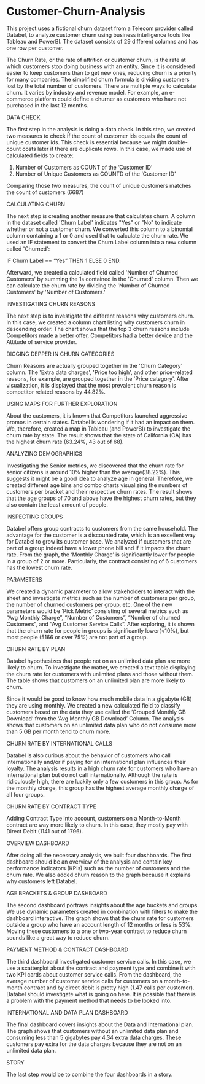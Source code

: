 # Customer-Churn-Analysis
This project uses a fictional churn dataset from a Telecom provider called Databel, to analyze customer churn using business intelligence tools like Tableau and PowerBI. The dataset consists of 29 different columns and has one row per customer.

The Churn Rate, or the rate of attrition or customer churn, is the rate at which customers stop doing business with an entity. Since it is considered easier to keep customers than to get new ones, reducing churn is a priority for many companies. The simplified churn formula is dividing customers lost by the total number of customers. There are multiple ways to calculate churn. It varies by industry and revenue model. For example, an e-commerce platform could define a churner as customers who have not purchased in the last 12 months.


DATA CHECK

The first step in the analysis is doing a data check. In this step, we created two measures to check if the count of customer ids equals the count of unique customer ids. This check is essential because we might double-count costs later if there are duplicate rows. In this case, we made use of calculated fields to create:
1. Number of Customers as COUNT of the ‘Customer ID’
2. Number of Unique Customers as COUNTD of the ‘Customer ID’

Comparing those two measures, the count of unique customers matches the count of customers (6687)

CALCULATING CHURN

The next step is creating another measure that calculates churn. A column in the dataset called 'Churn Label' indicates "Yes" or "No" to indicate whether or not a customer churn. We converted this column to a binomial column containing a 1 or 0 and used that to calculate the churn rate. We used an IF statement to convert the Churn Label column into a new column called 'Churned':

IF Churn Label == “Yes” THEN 1 ELSE 0 END.

Afterward, we created a calculated field called 'Number of Churned Customers' by summing the 1s contained in the 'Churned' column. Then we can calculate the churn rate by dividing the 'Number of Churned Customers' by 'Number of Customers.'

INVESTIGATING CHURN REASONS

The next step is to investigate the different reasons why customers churn. In this case, we created a column chart listing why customers churn in descending order. The chart shows that the top 3 churn reasons include Competitors made a better offer, Competitors had a better device and the Attitude of service provider. 


DIGGING DEPPER IN CHURN CATEGORIES

Churn Reasons are actually grouped together in the 'Churn Category' column. The 'Extra data charges', 'Price too high', and other price-related reasons, for example, are grouped together in the 'Price category'. After visualization, it is displayed that the most prevalent churn reason is competitor related reasons by 44.82%.

USING MAPS FOR FURTHER EXPLORATION

About the customers, it is known that Competitors launched aggressive promos in certain states. Databel is wondering if it had an impact on them. We, therefore, created a map in Tableau (and PowerBI) to investigate the churn rate by state. The result shows that the state of California (CA) has the highest churn rate (63.24%, 43 out of 68).

ANALYZING DEMOGRAPHICS

Investigating the Senior metrics, we discovered that the churn rate for senior citizens is around 10% higher than the average(38.22%). This suggests it might be a good idea to analyze age in general. Therefore, we created different age bins and combo charts visualizing the numbers of customers per bracket and their respective churn rates. The result shows that the age groups of 70 and above have the highest churn rates, but they also contain the least amount of people. 

INSPECTING GROUPS

Databel offers group contracts to customers from the same household. The advantage for the customer is a discounted rate, which is an excellent way for Databel to grow its customer base. We analyzed if customers that are part of a group indeed have a lower phone bill and if it impacts the churn rate. From the graph, the ‘Monthly Charge’ is significantly lower for people in a group of 2 or more. Particularly, the contract consisting of 6 customers has the lowest churn rate. 

PARAMETERS

We created a dynamic parameter to allow stakeholders to interact with the sheet and investigate metrics such as the number of customers per group, the number of churned customers per group, etc. One of the new parameters would be ‘Pick Metric’ consisting of several metrics such as “Avg Monthly Charge”, “Number of Customers”, “Number of churned Customers”, and “Avg Customer Service Calls”. After exploring, it is shown that the churn rate for people in groups is significantly lower(<10%), but most people (5166 or over 75%) are not part of a group.  

CHURN RATE BY PLAN

Databel hypothesizes that people not on an unlimited data plan are more likely to churn. To investigate the matter, we created a text table displaying the churn rate for customers with unlimited plans and those without them. The table shows that customers on an unlimited plan are more likely to churn.  

Since it would be good to know how much mobile data in a gigabyte (GB) they are using monthly. We created a new calculated field to classify customers based on the data they use called the ‘Grouped Monthly GB Download’ from the ‘Avg Monthly GB Download’ Column. The analysis shows that customers on an unlimited data plan who do not consume more than 5 GB per month tend to churn more. 

CHURN RATE BY INTERNATIONAL CALLS

Databel is also curious about the behavior of customers who call internationally and/or if paying for an international plan influences their loyalty. The analysis results in a high churn rate for customers who have an international plan but do not call internationally. Although the rate is ridiculously high, there are luckily only a few customers in this group. As for the monthly charge, this group has the highest average monthly charge of all four groups. 

CHURN RATE BY CONTRACT TYPE

Adding Contract Type into account, customers on a Month-to-Month contract are way more likely to churn. In this case, they mostly pay with Direct Debit (1141 out of 1796). 


OVERVIEW DASHBOARD

After doing all the necessary analysis, we built four dashboards. The first dashboard should be an overview of the analysis and contain key performance indicators (KPIs) such as the number of customers and the churn rate. We also added churn reason to the graph because it explains why customers left Databel. 

AGE BRACKETS & GROUP DASHBOARD

The second dashboard portrays insights about the age buckets and groups. We use dynamic parameters created in combination with filters to make the dashboard interactive. The graph shows that the churn rate for customers outside a group who have an account length of 12 months or less is 53%. Moving these customers to a one or two-year contract to reduce churn sounds like a great way to reduce churn.

PAYMENT METHOD & CONTRACT DASHBOARD

The third dashboard investigated customer service calls. In this case, we use a scatterplot about the contract and payment type and combine it with two KPI cards about customer service calls. From the dashboard, the average number of customer service calls for customers on a month-to-month contract and by direct debit is pretty high (1.47 calls per customer). Databel should investigate what is going on here. It is possible that there is a problem with the payment method that needs to be looked into. 

INTERNATIONAL AND DATA PLAN DASHBOARD

The final dashboard covers insights about the Data and International plan. The graph shows that customers without an unlimited data plan and consuming less than 5 gigabytes pay 4.34 extra data charges. These customers pay extra for the data charges because they are not on an unlimited data plan. 

STORY

The last step would be to combine the four dashboards in a story. 
